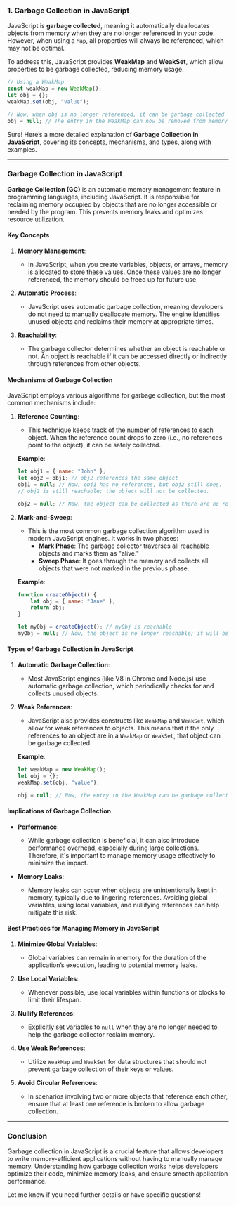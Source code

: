 ### 1. Garbage Collection in JavaScript

JavaScript is **garbage collected**, meaning it automatically deallocates objects from memory when they are no longer referenced in your code. However, when using a `Map`, all properties will always be referenced, which may not be optimal. 

To address this, JavaScript provides **WeakMap** and **WeakSet**, which allow properties to be garbage collected, reducing memory usage.

```javascript
// Using a WeakMap
const weakMap = new WeakMap();
let obj = {};
weakMap.set(obj, "value");

// Now, when obj is no longer referenced, it can be garbage collected
obj = null; // The entry in the WeakMap can now be removed from memory
```


Sure! Here’s a more detailed explanation of **Garbage Collection in JavaScript**, covering its concepts, mechanisms, and types, along with examples.

---

### Garbage Collection in JavaScript

**Garbage Collection (GC)** is an automatic memory management feature in programming languages, including JavaScript. It is responsible for reclaiming memory occupied by objects that are no longer accessible or needed by the program. This prevents memory leaks and optimizes resource utilization.

#### Key Concepts

1. **Memory Management**: 
   - In JavaScript, when you create variables, objects, or arrays, memory is allocated to store these values. Once these values are no longer referenced, the memory should be freed up for future use.
  
2. **Automatic Process**: 
   - JavaScript uses automatic garbage collection, meaning developers do not need to manually deallocate memory. The engine identifies unused objects and reclaims their memory at appropriate times.

3. **Reachability**: 
   - The garbage collector determines whether an object is reachable or not. An object is reachable if it can be accessed directly or indirectly through references from other objects.

#### Mechanisms of Garbage Collection

JavaScript employs various algorithms for garbage collection, but the most common mechanisms include:

1. **Reference Counting**:
   - This technique keeps track of the number of references to each object. When the reference count drops to zero (i.e., no references point to the object), it can be safely collected.

   **Example**:
   ```javascript
   let obj1 = { name: "John" };
   let obj2 = obj1; // obj2 references the same object
   obj1 = null; // Now, obj1 has no references, but obj2 still does.
   // obj2 is still reachable; the object will not be collected.

   obj2 = null; // Now, the object can be collected as there are no references left.
   ```

2. **Mark-and-Sweep**:
   - This is the most common garbage collection algorithm used in modern JavaScript engines. It works in two phases:
     - **Mark Phase**: The garbage collector traverses all reachable objects and marks them as "alive."
     - **Sweep Phase**: It goes through the memory and collects all objects that were not marked in the previous phase.

   **Example**:
   ```javascript
   function createObject() {
       let obj = { name: "Jane" };
       return obj;
   }

   let myObj = createObject(); // myObj is reachable
   myObj = null; // Now, the object is no longer reachable; it will be marked for collection.
   ```

#### Types of Garbage Collection in JavaScript

1. **Automatic Garbage Collection**:
   - Most JavaScript engines (like V8 in Chrome and Node.js) use automatic garbage collection, which periodically checks for and collects unused objects.

2. **Weak References**:
   - JavaScript also provides constructs like `WeakMap` and `WeakSet`, which allow for weak references to objects. This means that if the only references to an object are in a `WeakMap` or `WeakSet`, that object can be garbage collected.

   **Example**:
   ```javascript
   let weakMap = new WeakMap();
   let obj = {};
   weakMap.set(obj, "value");

   obj = null; // Now, the entry in the WeakMap can be garbage collected.
   ```

#### Implications of Garbage Collection

- **Performance**: 
  - While garbage collection is beneficial, it can also introduce performance overhead, especially during large collections. Therefore, it's important to manage memory usage effectively to minimize the impact.

- **Memory Leaks**: 
  - Memory leaks can occur when objects are unintentionally kept in memory, typically due to lingering references. Avoiding global variables, using local variables, and nullifying references can help mitigate this risk.

#### Best Practices for Managing Memory in JavaScript

1. **Minimize Global Variables**:
   - Global variables can remain in memory for the duration of the application’s execution, leading to potential memory leaks.

2. **Use Local Variables**:
   - Whenever possible, use local variables within functions or blocks to limit their lifespan.

3. **Nullify References**:
   - Explicitly set variables to `null` when they are no longer needed to help the garbage collector reclaim memory.

4. **Use Weak References**:
   - Utilize `WeakMap` and `WeakSet` for data structures that should not prevent garbage collection of their keys or values.

5. **Avoid Circular References**:
   - In scenarios involving two or more objects that reference each other, ensure that at least one reference is broken to allow garbage collection.

---

### Conclusion

Garbage collection in JavaScript is a crucial feature that allows developers to write memory-efficient applications without having to manually manage memory. Understanding how garbage collection works helps developers optimize their code, minimize memory leaks, and ensure smooth application performance.

Let me know if you need further details or have specific questions!

